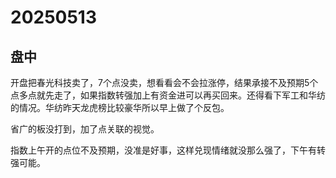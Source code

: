 # 20250513

## 盘中

开盘把春光科技卖了，7个点没卖，想看看会不会拉涨停，结果承接不及预期5个点多点就先走了，如果指数转强加上有资金进可以再买回来。还得看下军工和华纺的情况。华纺昨天龙虎榜比较豪华所以早上做了个反包。

省广的板没打到，加了点关联的视觉。

指数上午开的点位不及预期，没准是好事，这样兑现情绪就没那么强了，下午有转强可能。
